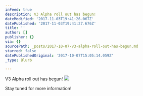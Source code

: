 ```yaml
---
inFeed: true
description: V3 Alpha roll out has begun!
dateModified: '2017-11-03T19:41:26.067Z'
datePublished: '2017-11-03T19:41:27.676Z'
title: ''
author: []
publisher: {}
via: {}
sourcePath: _posts/2017-10-07-v3-alpha-roll-out-has-begun.md
starred: false
datePublishedOriginal: '2017-10-07T15:05:14.059Z'
_type: Blurb

---
```

V3 Alpha roll out has begun!
![](https://the-grid-user-content.s3-us-west-2.amazonaws.com/dc31c82a-ea39-4c8a-8bcf-d45924bc487b.gif)

Stay tuned for more information!